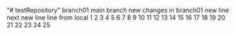 "# testRepository" 
branch01
main branch
new changes in branch01
new line
next new line
line from local
1
2
3
4
5
6
7
8
9
10
11
12
13
14
15
16
17
18
19
20
21
22
23
24
25